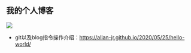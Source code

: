 

## 我的个人博客

![](http://t8.baidu.com/it/u=2247852322,986532796&fm=79&app=86&f=JPEG?w=1280&h=853)

- git以及blog指令操作介绍：https://allan-jr.github.io/2020/05/25/hello-world/
